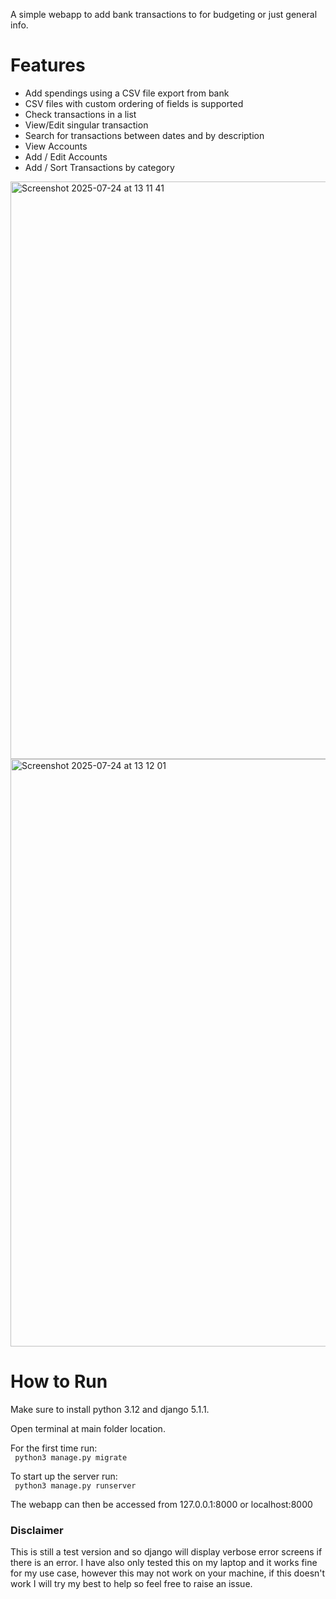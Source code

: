 A simple webapp to add bank transactions to for budgeting or just general info.

<h1> Features </h1>
<ul>
  <li>Add spendings using a CSV file export from bank</li>
  <li>CSV files with custom ordering of fields is supported</li>
  <li>Check transactions in a list</li>
  <li>View/Edit singular transaction</li>
  <li>Search for transactions between dates and by description</li>
  <li>View Accounts</h1>
  <li>Add / Edit Accounts</li>
  <li>Add / Sort Transactions by category</li>
</ul>
<img width="1680" height="924" alt="Screenshot 2025-07-24 at 13 11 41" src="https://github.com/user-attachments/assets/35bee179-918f-4ff1-b951-c4ec4d0e650d" />
<img width="1676" height="940" alt="Screenshot 2025-07-24 at 13 12 01" src="https://github.com/user-attachments/assets/bca35d15-642e-41ae-879d-d990ef0a7941" />

<h1> How to Run </h1>
Make sure to install python 3.12 and django 5.1.1.

Open terminal at main folder location.

For the first time run:<br>
<code> python3 manage.py migrate </code>

To start up the server run:<br>
<code> python3 manage.py runserver </code>

The webapp can then be accessed from 127.0.0.1:8000 or localhost:8000

<h3> Disclaimer </h3>
This is still a test version and so django will display verbose error screens if there is an error.
I have also only tested this on my laptop and it works fine for my use case, however this may not work on your machine, if this doesn't work I will try my best to help so feel free to raise an issue.

